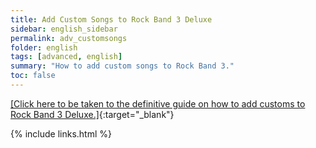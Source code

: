 ```yaml
---
title: Add Custom Songs to Rock Band 3 Deluxe
sidebar: english_sidebar
permalink: adv_customsongs
folder: english
tags: [advanced, english]
summary: "How to add custom songs to Rock Band 3."
toc: false
---
```


[[Click here to be taken to the definitive guide on how to add customs to Rock Band 3 Deluxe.]](https://rb3pc.milohax.org/customs_intro){:target="_blank"}

{% include links.html %}